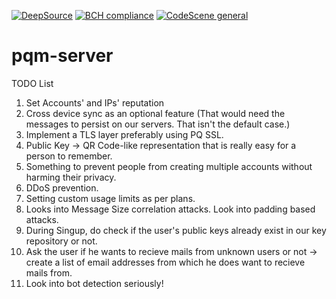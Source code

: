 [![DeepSource](https://deepsource.io/gh/swapravo/pqm-server.svg/?label=active+issues&show_trend=true&token=YEU1u4u2s68EHr6SUxVPxQ-Q)](https://deepsource.io/gh/swapravo/pqm-server/?ref=repository-badge)
[![BCH compliance](https://bettercodehub.com/edge/badge/swapravo/pqm-server?branch=master&token=5d17560aaa002263478361bfe997c1ad6ce421b6)](https://bettercodehub.com/)
[![CodeScene general](https://codescene.io/images/analyzed-by-codescene-badge.svg)](https://codescene.io/projects/10175)


# pqm-server

TODO List

1. Set Accounts' and IPs' reputation
2. Cross device sync as an optional feature (That would need the messages to persist on our servers. That isn't the default case.)
3. Implement a TLS layer preferably using PQ SSL.
4. Public Key -> QR Code-like representation that is really easy for a person to remember.
5. Something to prevent people from creating multiple accounts without harming their privacy.
6. DDoS prevention.
7. Setting custom usage limits as per plans.
8. Looks into Message Size correlation attacks. Look into padding based attacks.
9. During Singup, do check if the user's public keys already exist in our key repository or not.
10. Ask the user if he wants to recieve mails from unknown users or not -> create a list of email addresses from which he does want to recieve mails from.
11. Look into bot detection seriously!
